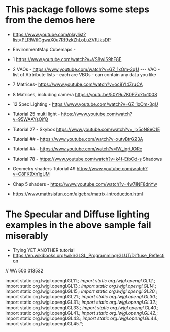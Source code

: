 
# This package follows some steps from the demos here

* https://www.youtube.com/playlist?list=PLRIWtICgwaX0u7Rf9zkZhLoLuZVfUksDP

* EnvironmentMap Cubemaps - 
* 1 https://www.youtube.com/watch?v=VS8wlS9hF8E
* 2 VAOs - https://www.youtube.com/watch?v=GZ_1xOm-3qU  --- VAO - list of Atrtribute lists - each are VBOs - can contain any data you like

* 7 Matrices- https://www.youtube.com/watch?v=oc8Yl4ZruCA
* 8 Matrices, including camera https://youtu.be/50Y9u7K0PZo?t=1008
* 12 Spec Lighting - https://www.youtube.com/watch?v=GZ_1xOm-3qU
* Tutorial 25 multi light - https://www.youtube.com/watch?v=95WAAYsOifQ
* Tutorial 27 - Skybox  https://www.youtube.com/watch?v=_Ix5oN8eC1E
* Tutorial ## - https://www.youtube.com/watch?v=xutvBtrG23A
* Tutorial ## - https://www.youtube.com/watch?v=lW_iqrtJORc
* Tutorial 78 - https://www.youtube.com/watch?v=k4f-EtbCd-s   Shadows
* Geometry shaders  Tutorial 49   https://www.youtube.com/watch?v=C8FK9Xn1gUM

* Chap 5 shaders - https://www.youtube.com/watch?v=4w7lNF8dnYw


* https://www.mathsisfun.com/algebra/matrix-introduction.html

# The Specular and Diffuse lighting examples in the above sample fail miserably
* Trying YET ANOTHER tutorial
* https://en.wikibooks.org/wiki/GLSL_Programming/GLUT/Diffuse_Reflection

// WA 500 013532


import static org.lwjgl.opengl.GL11.*;
import static org.lwjgl.opengl.GL12.*;
import static org.lwjgl.opengl.GL13.*;
import static org.lwjgl.opengl.GL14.*;
import static org.lwjgl.opengl.GL15.*;
import static org.lwjgl.opengl.GL20.*;
import static org.lwjgl.opengl.GL21.*;
import static org.lwjgl.opengl.GL30.*;
import static org.lwjgl.opengl.GL31.*;
import static org.lwjgl.opengl.GL32.*;
import static org.lwjgl.opengl.GL33.*;
import static org.lwjgl.opengl.GL40.*;
import static org.lwjgl.opengl.GL41.*;
import static org.lwjgl.opengl.GL42.*;
import static org.lwjgl.opengl.GL43.*;
import static org.lwjgl.opengl.GL44.*;
import static org.lwjgl.opengl.GL45.*;

